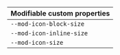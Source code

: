 | Modifiable custom properties |
| ---------------------------- |
| `--mod-icon-block-size`      |
| `--mod-icon-inline-size`     |
| `--mod-icon-size`            |
